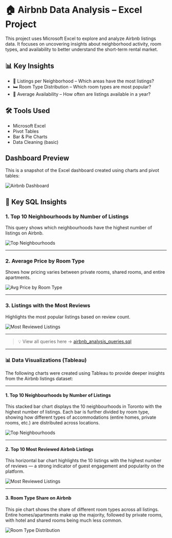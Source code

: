 # 🏠 Airbnb Data Analysis – Excel Project

This project uses Microsoft Excel to explore and analyze Airbnb listings data. It focuses on uncovering insights about neighborhood activity, room types, and availability to better understand the short-term rental market.

## 📊 Key Insights

- 📍 Listings per Neighborhood – Which areas have the most listings?
- 🛏 Room Type Distribution – Which room types are most popular?
- 📅 Average Availability – How often are listings available in a year?

## 🛠 Tools Used

- Microsoft Excel
- Pivot Tables
- Bar & Pie Charts
- Data Cleaning (basic)

## Dashboard Preview

This is a snapshot of the Excel dashboard created using charts and pivot tables:

![Airbnb Dashboard](./charts/Airbnb_Excel_Dashboard.png)

## 🧠 Key SQL Insights

### 1. Top 10 Neighbourhoods by Number of Listings

This query shows which neighbourhoods have the highest number of listings on Airbnb.

![Top Neighbourhoods](./charts/top_neighbourhoods_sql.png)

---

### 2. Average Price by Room Type

Shows how pricing varies between private rooms, shared rooms, and entire apartments.

![Avg Price by Room Type](./charts/avg_price_by_room_type.png)

---

### 3. Listings with the Most Reviews

Highlights the most popular listings based on review count.

![Most Reviewed Listings](./charts/most_reviewed_listings.png)

---
> 💡 View all queries here → [airbnb_analysis_queries.sql](./sql/airbnb_analysis_queries.sql)

---
### 📊 Data Visualizations (Tableau)

The following charts were created using Tableau to provide deeper insights from the Airbnb listings dataset:

---

#### 1. Top 10 Neighbourhoods by Number of Listings

This stacked bar chart displays the 10 neighbourhoods in Toronto with the highest number of listings. Each bar is further divided by room type, showing how different types of accommodations (entire homes, private rooms, etc.) are distributed across locations.

![Top Neighbourhoods](charts/top_neighbourhoods_tableau.png)

---

#### 2. Top 10 Most Reviewed Airbnb Listings

This horizontal bar chart highlights the 10 listings with the highest number of reviews — a strong indicator of guest engagement and popularity on the platform.

![Most Reviewed Listings](charts/most_reviewed_listings_tableau.png)

---

#### 3. Room Type Share on Airbnb

This pie chart shows the share of different room types across all listings. Entire homes/apartments make up the majority, followed by private rooms, with hotel and shared rooms being much less common.

![Room Type Distribution](charts/room_type_distribution_tableau.png)

